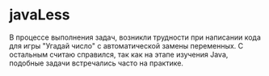 # javaLess
В процессе выполнения задач, возникли трудности при написании кода для игры "Угадай число" с автоматической замены переменных. С остальным считаю справился, так как на этапе изучения Java, подобные задачи встречались часто на практике.
